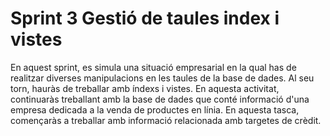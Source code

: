 # Sprint 3 Gestió de taules index i vistes

En aquest sprint, es simula una situació empresarial en la qual has de realitzar diverses manipulacions en les taules de la base de dades. Al seu torn, hauràs de treballar amb índexs i vistes. En aquesta activitat, continuaràs treballant amb la base de dades que conté informació d'una empresa dedicada a la venda de productes en línia. En aquesta tasca, començaràs a treballar amb informació relacionada amb targetes de crèdit.
